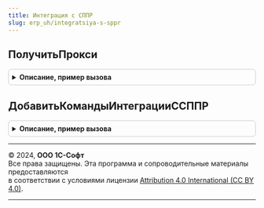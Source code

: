 ```yaml
---
title: Интеграция с СППР
slug: erp_uh/integratsiya-s-sppr
---
```



## ПолучитьПрокси
<details style="margin: 1em 0; padding: 0.5em; border: 1px solid #ccc; border-radius: 6px;">

<summary style="font-weight: bold; cursor: pointer;">Описание, пример вызова</summary>

```bsl

// Создает прокси веб-сервиса СППР. В случае ошибки вызывается исключение.
//
// Возвращаемое значение:
//	WSПрокси - Прокси веб-сервиса
//
Функция ПолучитьПрокси() Экспорт
```

Пример вызова
```bsl
Результат = ИнтеграцияССППР.ПолучитьПрокси() 
```
</details>

## ДобавитьКомандыИнтеграцииССППР
<details style="margin: 1em 0; padding: 0.5em; border: 1px solid #ccc; border-radius: 6px;">

<summary style="font-weight: bold; cursor: pointer;">Описание, пример вызова</summary>

```bsl

// Добавляет в форму команды для интеграции с СППР
//
// Параметры:
//  Форма					- ФормаКлиентскогоПриложения - Форма в которой нужно разместить команды СППР
//  ДополнительныеПараметры	- Структура - Дополнительные параметры, которые могут содержать место размещения команд
//											Если место размещения команд не указано, то команды будут размещены в командной панели,
//											содержащей команду справки.
//
Процедура ДобавитьКомандыИнтеграцииССППР(Форма, ДополнительныеПараметры = Неопределено) Экспорт
```

Пример вызова
```bsl
ИнтеграцияССППР.ДобавитьКомандыИнтеграцииССППР(Форма, ДополнительныеПараметры);
```
</details>

---

© 2024, **ООО 1С-Софт**  
Все права защищены. Эта программа и сопроводительные материалы предоставляются  
в соответствии с условиями лицензии [Attribution 4.0 International (CC BY 4.0)](https://creativecommons.org/licenses/by/4.0/legalcode).

---
